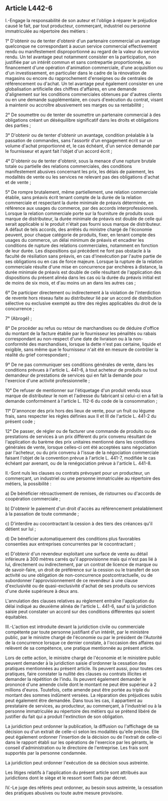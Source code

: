 Article L442-6
----
I.-Engage la responsabilité de son auteur et l'oblige à réparer le préjudice
causé le fait, par tout producteur, commerçant, industriel ou personne
immatriculée au répertoire des métiers :

1° D'obtenir ou de tenter d'obtenir d'un partenaire commercial un avantage
quelconque ne correspondant à aucun service commercial effectivement rendu ou
manifestement disproportionné au regard de la valeur du service rendu. Un tel
avantage peut notamment consister en la participation, non justifiée par un
intérêt commun et sans contrepartie proportionnée, au financement d'une
opération d'animation commerciale, d'une acquisition ou d'un investissement, en
particulier dans le cadre de la rénovation de magasins ou encore du
rapprochement d'enseignes ou de centrales de référencement ou d'achat. Un tel
avantage peut également consister en une globalisation artificielle des chiffres
d'affaires, en une demande d'alignement sur les conditions commerciales obtenues
par d'autres clients ou en une demande supplémentaire, en cours d'exécution du
contrat, visant à maintenir ou accroître abusivement ses marges ou sa
rentabilité ;

2° De soumettre ou de tenter de soumettre un partenaire commercial à des
obligations créant un déséquilibre significatif dans les droits et obligations
des parties ;

3° D'obtenir ou de tenter d'obtenir un avantage, condition préalable à la
passation de commandes, sans l'assortir d'un engagement écrit sur un volume
d'achat proportionné et, le cas échéant, d'un service demandé par le fournisseur
et ayant fait l'objet d'un accord écrit ;

4° D'obtenir ou de tenter d'obtenir, sous la menace d'une rupture brutale totale
ou partielle des relations commerciales, des conditions manifestement abusives
concernant les prix, les délais de paiement, les modalités de vente ou les
services ne relevant pas des obligations d'achat et de vente ;

5° De rompre brutalement, même partiellement, une relation commerciale établie,
sans préavis écrit tenant compte de la durée de la relation commerciale et
respectant la durée minimale de préavis déterminée, en référence aux usages du
commerce, par des accords interprofessionnels. Lorsque la relation commerciale
porte sur la fourniture de produits sous marque de distributeur, la durée
minimale de préavis est double de celle qui serait applicable si le produit
n'était pas fourni sous marque de distributeur. A défaut de tels accords, des
arrêtés du ministre chargé de l'économie peuvent, pour chaque catégorie de
produits, fixer, en tenant compte des usages du commerce, un délai minimum de
préavis et encadrer les conditions de rupture des relations commerciales,
notamment en fonction de leur durée. Les dispositions qui précèdent ne font pas
obstacle à la faculté de résiliation sans préavis, en cas d'inexécution par
l'autre partie de ses obligations ou en cas de force majeure. Lorsque la rupture
de la relation commerciale résulte d'une mise en concurrence par enchères à
distance, la durée minimale de préavis est double de celle résultant de
l'application des dispositions du présent alinéa dans les cas où la durée du
préavis initial est de moins de six mois, et d'au moins un an dans les autres
cas ;

6° De participer directement ou indirectement à la violation de l'interdiction
de revente hors réseau faite au distributeur lié par un accord de distribution
sélective ou exclusive exempté au titre des règles applicables du droit de la
concurrence ;

7° (Abrogé) ;

8° De procéder au refus ou retour de marchandises ou de déduire d'office du
montant de la facture établie par le fournisseur les pénalités ou rabais
correspondant au non-respect d'une date de livraison ou à la non-conformité des
marchandises, lorsque la dette n'est pas certaine, liquide et exigible, sans
même que le fournisseur n'ait été en mesure de contrôler la réalité du grief
correspondant ;

9° De ne pas communiquer ses conditions générales de vente, dans les conditions
prévues à l'article L. 441-6, à tout acheteur de produits ou tout demandeur de
prestations de services qui en fait la demande pour l'exercice d'une activité
professionnelle ;

10° De refuser de mentionner sur l'étiquetage d'un produit vendu sous marque de
distributeur le nom et l'adresse du fabricant si celui-ci en a fait la demande
conformément à l'article L. 112-6 du code de la consommation ;

11° D'annoncer des prix hors des lieux de vente, pour un fruit ou légume frais,
sans respecter les règles définies aux II et III de l'article L. 441-2 du
présent code ;

12° De passer, de régler ou de facturer une commande de produits ou de
prestations de services à un prix différent du prix convenu résultant de
l'application du barème des prix unitaires mentionné dans les conditions
générales de vente, lorsque celles-ci ont été acceptées sans négociation par
l'acheteur, ou du prix convenu à l'issue de la négociation commerciale faisant
l'objet de la convention prévue à l'article L. 441-7, modifiée le cas échéant
par avenant, ou de la renégociation prévue à l'article L. 441-8.

II.-Sont nuls les clauses ou contrats prévoyant pour un producteur, un
commerçant, un industriel ou une personne immatriculée au répertoire des
métiers, la possibilité :

a) De bénéficier rétroactivement de remises, de ristournes ou d'accords de
coopération commerciale ;

b) D'obtenir le paiement d'un droit d'accès au référencement préalablement à la
passation de toute commande ;

c) D'interdire au cocontractant la cession à des tiers des créances qu'il
détient sur lui ;

d) De bénéficier automatiquement des conditions plus favorables consenties aux
entreprises concurrentes par le cocontractant ;

e) D'obtenir d'un revendeur exploitant une surface de vente au détail inférieure
à 300 mètres carrés qu'il approvisionne mais qui n'est pas lié à lui,
directement ou indirectement, par un contrat de licence de marque ou de
savoir-faire, un droit de préférence sur la cession ou le transfert de son
activité ou une obligation de non-concurrence postcontractuelle, ou de
subordonner l'approvisionnement de ce revendeur à une clause d'exclusivité ou de
quasi-exclusivité d'achat de ses produits ou services d'une durée supérieure à
deux ans.

L'annulation des clauses relatives au règlement entraîne l'application du délai
indiqué au deuxième alinéa de l'article L. 441-6, sauf si la juridiction saisie
peut constater un accord sur des conditions différentes qui soient équitables.

III.-L'action est introduite devant la juridiction civile ou commerciale
compétente par toute personne justifiant d'un intérêt, par le ministère public,
par le ministre chargé de l'économie ou par le président de l'Autorité de la
concurrence lorsque ce dernier constate, à l'occasion des affaires qui relèvent
de sa compétence, une pratique mentionnée au présent article.

Lors de cette action, le ministre chargé de l'économie et le ministère public
peuvent demander à la juridiction saisie d'ordonner la cessation des pratiques
mentionnées au présent article. Ils peuvent aussi, pour toutes ces pratiques,
faire constater la nullité des clauses ou contrats illicites et demander la
répétition de l'indu. Ils peuvent également demander le prononcé d'une amende
civile dont le montant ne peut être supérieur à 2 millions d'euros. Toutefois,
cette amende peut être portée au triple du montant des sommes indûment versées.
La réparation des préjudices subis peut également être demandée. Dans tous les
cas, il appartient au prestataire de services, au producteur, au commerçant, à
l'industriel ou à la personne immatriculée au répertoire des métiers qui se
prétend libéré de justifier du fait qui a produit l'extinction de son
obligation.

La juridiction peut ordonner la publication, la diffusion ou l'affichage de sa
décision ou d'un extrait de celle-ci selon les modalités qu'elle précise. Elle
peut également ordonner l'insertion de la décision ou de l'extrait de celle-ci
dans le rapport établi sur les opérations de l'exercice par les gérants, le
conseil d'administration ou le directoire de l'entreprise. Les frais sont
supportés par la personne condamnée.

La juridiction peut ordonner l'exécution de sa décision sous astreinte.

Les litiges relatifs à l'application du présent article sont attribués aux
juridictions dont le siège et le ressort sont fixés par décret.

IV.-Le juge des référés peut ordonner, au besoin sous astreinte, la cessation
des pratiques abusives ou toute autre mesure provisoire.
